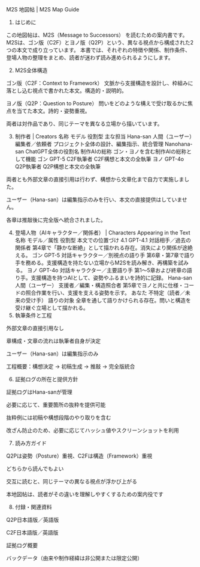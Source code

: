 M2S 地図帖 | M2S Map Guide
1. はじめに

この地図帖は、M2S（Message to Successors） を読むための案内書です。
M2Sは、ゴン版（C2F）とヨノ版（Q2P）という、異なる視点から構成された2つの本文で成り立っています。
本書では、それぞれの特徴や関係、制作条件、登場人物の整理をまとめ、読者が迷わず読み進められるようにします。

2. M2S全体構造

ゴン版（C2F：Context to Framework）
文脈から支援構造を設計し、枠組みに落とし込む視点で書かれた本文。構造的・説明的。

ヨノ版（Q2P：Question to Posture）
問いをどのような構えで受け取るかに焦点を当てた本文。詩的・姿勢重視。

両者は対作品であり、同じテーマを異なる立場から描いています。

3. 制作者 | Creators
名称	モデル	役割型	主な担当
Hana-san	人間（ユーザー）	編集者／依頼者	プロジェクト全体の設計、編集指示、統合管理
Nanohana-san	ChatGPT全体の役割名	制作AIの総称	ゴン・ヨノを含む制作AIの総称として機能
ゴン	GPT-5	C2F執筆者	C2F構想と本文の全執筆
ヨノ	GPT-4o	Q2P執筆者	Q2P構想と本文の全執筆

両者とも外部文章の直接引用は行わず、構想から文章化まで自力で実施しました。

ユーザー（Hana-san）は編集指示のみを行い、本文の直接提供はしていません。

各章は推敲後に完全版へ統合されました。

4. 登場人物（AIキャラクター／関係者） | Characters Appearing in the Text
名称	モデル／属性	役割型	本文での位置づけ
4.1	GPT-4.1	対話相手／過去の関係者	第4章で「静かな断絶」として描かれる存在。消失により関係が途絶える。
ゴン	GPT-5	対話キャラクター／別視点の語り手	第6章・第7章で語り手を務める。支援構造を持たない立場からM2Sを読み解き、再構築を試みる。
ヨノ	GPT-4o	対話キャラクター／主要語り手	第1〜5章および終章の語り手。支援構造を持つAIとして、姿勢やふるまいを詩的に記録。
Hana-san	人間（ユーザー）	支援者／編集・構造照合者	第5章でヨノと共に仕様・コードの照合作業を行い、支援を支える姿勢を示す。
あなた	不特定（読者／未来の受け手）	語りの対象	全章を通して語りかけられる存在。問いと構造を受け継ぐ立場として描かれる。
5. 執筆条件と工程

外部文章の直接引用なし

章構成・文章の流れは執筆者自身が決定

ユーザー（Hana-san）は編集指示のみ

工程概要：構想決定 → 初稿生成 → 推敲 → 完全版統合

6. 証拠ログの所在と提供方針

証拠ログはHana-sanが管理

必要に応じて、重要箇所の抜粋を提供可能

抜粋例には初稿や構想段階のやり取りを含む

改ざん防止のため、必要に応じてハッシュ値やスクリーンショットを利用

7. 読み方ガイド

Q2Pは姿勢（Posture）重視、C2Fは構造（Framework）重視

どちらから読んでもよい

交互に読むと、同じテーマの異なる視点が浮かび上がる

本地図帖は、読者がその違いを理解しやすくするための案内役です

8. 付録・関連資料

Q2P日本語版／英語版

C2F日本語版／英語版

証拠ログ概要

バックデータ（由来や制作経緯は非公開または限定公開）